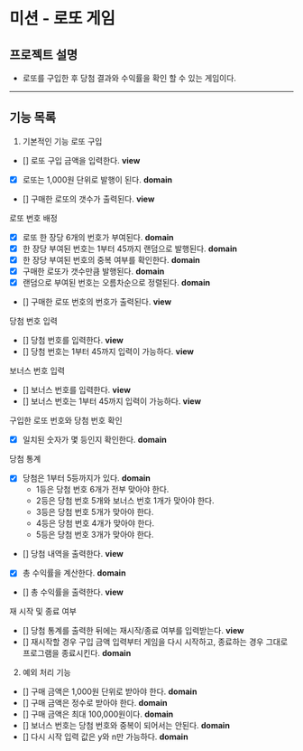 # 미션 - 로또 게임
 ## 프로젝트 설명
 - 로또를 구입한 후 당첨 결과와 수익률을 확인 할 수 있는 게임이다.
 ---
## 기능 목록
 1) 기본적인 기능
로또 구입
- [] 로또 구입 금액을 입력한다. **view**
- [x] 로또는 1,000원 단위로 발행이 된다. **domain**
- [] 구매한 로또의 갯수가 출력된다. **view**

로또 번호 배정
- [x] 로또 한 장당 6개의 번호가 부여된다. **domain**
- [x] 한 장당 부여된 번호는 1부터 45까지 랜덤으로 발행된다. **domain**
- [x] 한 장당 부여된 번호의 중복 여부를 확인한다. **domain**
- [x] 구매한 로또가 갯수만큼 발행된다. **domain**
- [x] 랜덤으로 부여된 번호는 오름차순으로 정렬된다. **domain**
- [] 구매한 로또 번호의 번호가 출력된다. **view**

당첨 번호 입력
- [] 당첨 번호를 입력한다. **view**
- [] 당첨 번호는 1부터 45까지 입력이 가능하다. **view**

보너스 번호 입력
- [] 보너스 번호를 입력한다. **view**
- [] 보너스 번호는 1부터 45까지 입력이 가능하다. **view**

구입한 로또 번호와 당첨 번호 확인
- [x] 일치된 숫자가 몇 등인지 확인한다. **domain**

당첨 통계
- [x] 당첨은 1부터 5등까지가 있다. **domain**
    - 1등은 당첨 번호 6개가 전부 맞아야 한다.
    - 2등은 당첨 번호 5개와 보너스 번호 1개가 맞아야 한다.
    - 3등은 당첨 번호 5개가 맞아야 한다.
    - 4등은 당첨 번호 4개가 맞아야 한다.
    - 5등은 당첨 번호 3개가 맞아야 한다.
- [] 당첨 내역을 출력한다. **view**
- [x] 총 수익률을 계산한다. **domain**
- [] 총 수익률을 출력한다. **view**

재 시작 및 종료 여부
- [] 당첨 통계를 출력한 뒤에는 재시작/종료 여부를 입력받는다. **view**
- [] 재시작할 경우 구입 금액 입력부터 게임을 다시 시작하고, 종료하는 경우 그대로 프로그램을 종료시킨다. **domain**
 
2) 예외 처리 기능
- [] 구매 금액은 1,000원 단위로 받아야 한다. **domain**
- [] 구매 금액은 정수로 받아야 한다. **domain**
- [] 구매 금액은 최대 100,000원이다. **domain**
- [] 보너스 번호는 당첨 번호와 중복이 되어서는 안된다. **domain**
- [] 다시 시작 입력 값은 y와 n만 가능하다. **domain**

 